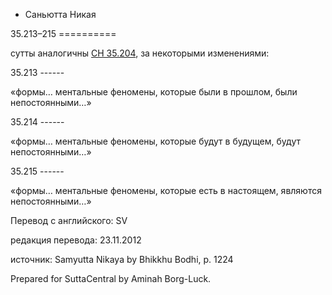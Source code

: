 









* Саньютта Никая


35\.213–215
\=\=\=\=\=\=\=\=\=\=



сутты аналогичны [СН 35\.204](/sn35\.204/ru/sv), за некоторыми изменениями:



35\.213
\-\-\-\-\-\-


«формы… ментальные феномены, которые были в прошлом, были непостоянными…»




35\.214
\-\-\-\-\-\-


«формы… ментальные феномены, которые будут в будущем, будут непостоянными…»




35\.215
\-\-\-\-\-\-


«формы… ментальные феномены, которые есть в настоящем, являются непостоянными…»




Перевод с английского: SV


редакция перевода: 23\.11\.2012


источник: Samyutta Nikaya by Bhikkhu Bodhi, p\. 1224


Prepared for SuttaCentral by Aminah Borg\-Luck\.






